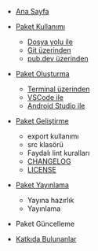 <!-- docs/_sidebar.md -->
* [Ana Sayfa](README.md)

* [Paket Kullanımı](package-usage/package-usage.md)
  - [Dosya yolu ile](package-usage/by-file-path.md)
  - [Git üzerinden](package-usage/from-git.md)
  - [pub.dev üzerinden](package-usage/from-pubdev.md)

* [Paket Oluşturma](creating-package/creating-package.md)
  - [Terminal üzerinden](creating-package/from-terminal.md)
  - [VSCode ile](creating-package/with-vscode.md)
  - [Android Studio ile](creating-package/with-androidstudio.md)

* [Paket Geliştirme](package-development/package-development.md)
  - export kullanımı
  - src klasörü
  - Faydalı lint kuralları
  - [CHANGELOG](package-development/changelog-file.md)
  - [LICENSE](package-development/license-file.md)

* [Paket Yayınlama](publishing-package/publishing-package.md)
  - Yayına hazırlık
  - Yayınlama

* Paket Güncelleme

* [Katkıda Bulunanlar](contributors/contributors.md)
